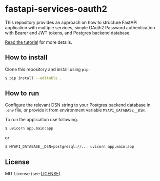 # fastapi-services-oauth2

This repository provides an approach on how to structure FastAPI application with 
multiple services, simple OAuth2 Password authentication with Bearer and JWT tokens, 
and Postgres backend database.

[Read the tutorial][1] for more details.

[1]: https://viktorsapozhok.github.io/fastapi-oauth2-postgres/ "Structuring FastAPI app with multiple services"

## How to install

Clone this repository and install using `pip`.

```bash
$ pip install --editable .
```

## How to run

Configure the relevant DSN string to your Postgres backend database in `.env` file, 
or provide it from environment variable `MYAPI_DATABASE__DSN`.

To run the application use following.

```bash
$ uvicorn app.main:app
```

or 

```bash
$ MYAPI_DATABASE__DSN=postgresql://... uvicorn app.main:app
```

## License

MIT License (see [LICENSE](LICENSE)).